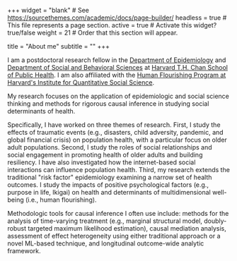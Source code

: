 +++
widget = "blank"  # See https://sourcethemes.com/academic/docs/page-builder/
headless = true  # This file represents a page section.
active = true  # Activate this widget? true/false
weight = 21  # Order that this section will appear.

title = "About me"
subtitle = ""
+++

I am a postdoctoral research fellow in the [Department of Epidemiology](https://www.hsph.harvard.edu/epidemiology/) and [Department of Social and Behavioral Sciences](https://www.hsph.harvard.edu/social-and-behavioral-sciences/) at [Harvard T.H. Chan School of Public Health](https://www.hsph.harvard.edu/). I am also affiliated with the [Human Flourishing Program at Harvard's Institute for Quantitative Social Science](https://hfh.fas.harvard.edu/).

My research focuses on the application of epidemiologic and social science thinking and methods for rigorous causal inference in studying social determinants of health. 

Specifically, I have worked on three themes of research. First, I study the effects of traumatic events (e.g., disasters, child adversity, pandemic, and global financial crisis) on population health, with a particular focus on older adult populations. Second, I study the roles of social relationships and social engagement in promoting health of older adults and building resiliency. I have also investigated how the internet-based social interactions can influence population health. Third, my research extends the traditional "risk factor" epidemiology examining a narrow set of health outcomes. I study the impacts of positive psychological factors (e.g., purpose in life, Ikigai) on health and determinants of multidimensional well-being (i.e., human flourishing).

Methodologic tools for causal inference I often use include: methods for the analysis of time-varying treatment (e.g., marginal structural model, doubly-robust targeted maximum likelihood estimation), causal mediation analysis, assessment of effect heterogeneity using either traditional approach or a novel ML-based technique, and longitudinal outcome-wide analytic framework.
